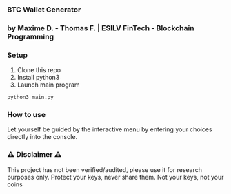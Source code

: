 ### BTC Wallet Generator
### by Maxime D. - Thomas F.  | ESILV FinTech - Blockchain Programming

### Setup

1. Clone this repo
2. Install python3
3. Launch main program
```shell
python3 main.py
```

### How to use

Let yourself be guided by the interactive menu by entering your choices directly into the console.

### ⚠️ Disclaimer ⚠️

This project has not been verified/audited, please use it for research purposes only.
Protect your keys, never share them.
Not your keys, not your coins
